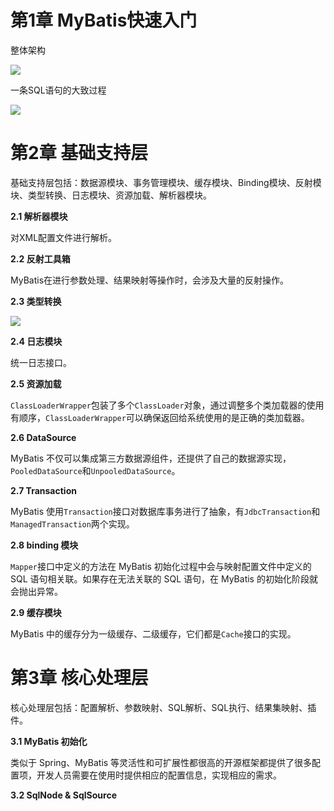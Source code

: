 # 第1章 MyBatis快速入门

整体架构

![](https://technotes.oss-cn-shenzhen.aliyuncs.com/2021/images/20201120091440.png)

一条SQL语句的大致过程

![](https://technotes.oss-cn-shenzhen.aliyuncs.com/2021/images/20201120091445.png)

# 第2章 基础支持层

基础支持层包括：数据源模块、事务管理模块、缓存模块、Binding模块、反射模块、类型转换、日志模块、资源加载、解析器模块。

**2.1 解析器模块**

对XML配置文件进行解析。

**2.2 反射工具箱**

MyBatis在进行参数处理、结果映射等操作时，会涉及大量的反射操作。

**2.3 类型转换**

![](https://technotes.oss-cn-shenzhen.aliyuncs.com/2021/images/20201120091454.png)

**2.4 日志模块**

统一日志接口。

**2.5 资源加载**

`ClassLoaderWrapper`包装了多个`ClassLoader`对象，通过调整多个类加载器的使用有顺序，`ClassLoaderWrapper`可以确保返回给系统使用的是正确的类加载器。

**2.6 DataSource**

MyBatis 不仅可以集成第三方数据源组件，还提供了自己的数据源实现，`PooledDataSource`和`UnpooledDataSource`。

**2.7 Transaction**

MyBatis 使用`Transaction`接口对数据库事务进行了抽象，有`JdbcTransaction`和`ManagedTransaction`两个实现。

**2.8 binding 模块**

`Mapper`接口中定义的方法在 MyBatis 初始化过程中会与映射配置文件中定义的 SQL 语句相关联。如果存在无法关联的 SQL 语句，在 MyBatis 的初始化阶段就会抛出异常。

**2.9 缓存模块**

MyBatis 中的缓存分为一级缓存、二级缓存，它们都是`Cache`接口的实现。

# 第3章 核心处理层

核心处理层包括：配置解析、参数映射、SQL解析、SQL执行、结果集映射、插件。

**3.1 MyBatis 初始化**

类似于 Spring、MyBatis 等灵活性和可扩展性都很高的开源框架都提供了很多配置项，开发人员需要在使用时提供相应的配置信息，实现相应的需求。

**3.2 SqlNode & SqlSource**


